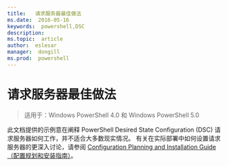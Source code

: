 ```yaml
---
title:   请求服务器最佳做法
ms.date:  2016-05-16
keywords:  powershell,DSC
description:  
ms.topic:  article
author:  eslesar
manager:  dongill
ms.prod:  powershell
---
```


# 请求服务器最佳做法

>适用于：Windows PowerShell 4.0 和 Windows PowerShell 5.0

此文档提供的示例意在阐释 PowerShell Desired State Configuration (DSC) 请求服务器如何工作，并不适合大多数现实情况。 有关在实际部署中如何设置请求服务器的更深入讨论，请参阅 [Configuration Planning and Installation Guide（配置规划和安装指南）](https://github.com/PowerShell/Whitepapers/blob/master/PullServerCPIG/PullServerCPIG.md)。



<!--HONumber=May16_HO3-->


